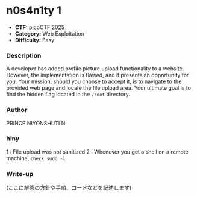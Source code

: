 # n0s4n1ty 1

- **CTF:** picoCTF 2025
- **Category:** Web Exploitation
- **Difficulty:** Easy

### Description

A developer has added profile picture upload functionality to a website.
However, the implementation is flawed, and it presents an opportunity for you.
Your mission, should you choose to accept it, is to navigate to the provided web page and locate the file upload area. Your ultimate goal is to find the hidden flag located in the `/root` directory.

### Author
PRINCE NIYONSHUTI N.

### hiny
1 : File upload was not sanitized
2 : Whenever you get a shell on a remote machine, `check sudo -l`

### Write-up
(ここに解答の方針や手順、コードなどを記述します)
